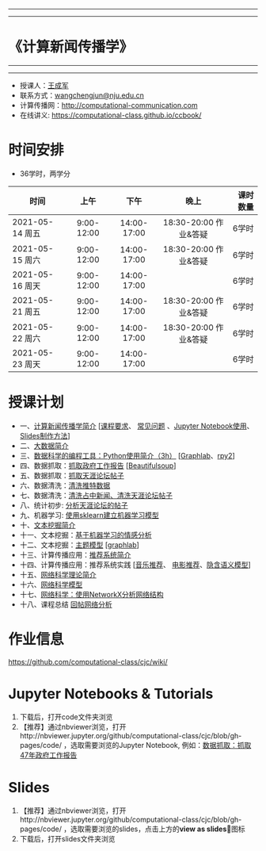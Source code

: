 ***
***
# 《计算新闻传播学》
***
***

- 授课人：[王成军](http://chengjun.github.io)
- 联系方式：wangchengjun@nju.edu.cn
- 计算传播网：http://computational-communication.com
- 在线讲义: https://computational-class.github.io/ccbook/


# 时间安排

- 36学时，两学分


| 时间          |  上午         |    下午       |  晚上       | 课时数量   |
| -------------|:-------------:|:-------------:|:-------------:|-----:|
| 2021-05-14 周五 | 9:00-12:00 | 14:00-17:00 |18:30-20:00 作业&答疑 | 6学时|
| 2021-05-15 周六 | 9:00-12:00 | 14:00-17:00 |18:30-20:00 作业&答疑 | 6学时|
| 2021-05-16 周天 | 9:00-12:00 | 14:00-17:00 | | 6学时|
| 2021-05-21 周五 | 9:00-12:00 | 14:00-17:00 |18:30-20:00 作业&答疑 | 6学时|
| 2021-05-22 周六 | 9:00-12:00 | 14:00-17:00 |18:30-20:00 作业&答疑 | 6学时|
| 2021-05-23 周天 | 9:00-12:00 | 14:00-17:00 || 6学时|

# 授课计划

- 一、[计算新闻传播学简介](https://nbviewer.jupyter.org/format/slides/github/computational-class/cjc/blob/gh-pages/code/01.intro2cjc.ipynb#) [[课程要求](https://nbviewer.jupyter.org/format/slides/github/computational-class/cjc/blob/gh-pages/code/0.about2cjc.ipynb#/)、 [常见问题](https://nbviewer.jupyter.org/format/slides/github/computational-class/cjc/blob/gh-pages/code/0.common_questions.ipynb#/) 、[Jupyter Notebook使用](https://nbviewer.jupyter.org/format/slides/github/computational-class/cjc/blob/gh-pages/code/01.jupyter_notebook.ipynb#/)、 [Slides制作方法](https://nbviewer.jupyter.org/format/slides/github/computational-class/cjc/blob/gh-pages/code/01.slides.ipynb#/)]
- 二、[大数据简介 ](https://nbviewer.jupyter.org/format/slides/github/computational-class/cjc/blob/gh-pages/code/02.bigdata.ipynb#/)
- 三、[数据科学的编程工具：Python使用简介（3h）](https://nbviewer.jupyter.org/format/slides/github/computational-class/cjc/blob/gh-pages/code/03.python_intro.ipynb#/) [[Graphlab](https://nbviewer.jupyter.org/format/slides/github/computational-class/cjc/blob/gh-pages/code/03.graphlab.ipynb#/)、[rpy2](https://nbviewer.jupyter.org/format/slides/github/computational-class/cjc/blob/gh-pages/code/03.rpy2.ipynb#/)]
- 四、数据抓取：[抓取政府工作报告](https://nbviewer.jupyter.org/format/slides/github/computational-class/cjc/blob/gh-pages/code/04.PythonCrawlerGovernmentReport.ipynb#/) [[Beautifulsoup](https://nbviewer.jupyter.org/format/slides/github/computational-class/cjc/blob/gh-pages/code/04.PythonCrawler_beautifulsoup.ipynb#/)]
- 五、数据抓取：[抓取天涯论坛帖子](https://nbviewer.jupyter.org/format/slides/github/computational-class/cjc/blob/gh-pages/code/05.PythonCrawler_tianya_threads.ipynb#/)
- 六、数据清洗：[清洗推特数据](https://nbviewer.jupyter.org/format/slides/github/computational-class/cjc/blob/gh-pages/code/06.data_cleaning_Tweets.ipynb#/)
- 七、数据清洗：[清洗占中新闻、清洗天涯论坛帖子](https://nbviewer.jupyter.org/format/slides/github/computational-class/cjc/blob/gh-pages/code/07.data_cleaning_occupy_central_news.ipynb#/)
- 八、统计初步: [分析天涯论坛的帖子](https://nbviewer.jupyter.org/format/slides/github/computational-class/cjc/blob/gh-pages/code/08.analyzing_tianya_thread_network.ipynb#/)
- 九、机器学习: [使用sklearn建立机器学习模型](https://nbviewer.jupyter.org/format/slides/github/computational-class/cjc/blob/gh-pages/code/09.01-machine-learning-with-sklearn.html#/)
- 十、[文本挖掘简介](https://nbviewer.jupyter.org/format/slides/github/computational-class/cjc/blob/gh-pages/code/10.text_minning_gov_report.ipynb#/)
- 十一、文本挖掘：[基于机器学习的情感分析](https://nbviewer.jupyter.org/format/slides/github/computational-class/cjc/blob/gh-pages/code/11.sentiment_classifier.ipynb#/)
- 十二、文本挖掘：[主题模型](https://nbviewer.jupyter.org/format/slides/github/computational-class/cjc/blob/gh-pages/code/12.topic_models.ipynb#/) [[graphlab](https://nbviewer.jupyter.org/format/slides/github/computational-class/cjc/blob/gh-pages/code/12.topic-models-with-graphlab.ipynb#/)]
- 十三、计算传播应用：[推荐系统简介](https://nbviewer.jupyter.org/format/slides/github/computational-class/cjc/blob/gh-pages/code/13.recsys_intro.ipynb#/)
- 十四、计算传播应用：推荐系统实践 [[音乐推荐](https://nbviewer.jupyter.org/format/slides/github/computational-class/cjc/blob/gh-pages/code/14.millionsong.ipynb#/)、 [电影推荐](https://nbviewer.jupyter.org/format/slides/github/computational-class/cjc/blob/gh-pages/code/14.movielens_recommendation-systems.ipynb#/)、[隐含语义模型](https://nbviewer.jupyter.org/format/slides/github/computational-class/cjc/blob/gh-pages/code/14.matrix-factorization-demo.ipynb#/)]
- 十五、[网络科学理论简介](https://nbviewer.jupyter.org/format/slides/github/computational-class/cjc/blob/gh-pages/code/15.network_science_intro.ipynb#/)
- 十六、[网络科学模型](https://nbviewer.jupyter.org/format/slides/github/computational-class/cjc/blob/gh-pages/code/16.network_science_models.ipynb#/)
- 十七、[网络科学：使用NetworkX分析网络结构](https://nbviewer.jupyter.org/format/slides/github/computational-class/cjc/blob/gh-pages/code/17.networkx.ipynb#/)
- 十八、课程总结 [回帖网络分析](https://nbviewer.jupyter.org/format/slides/github/computational-class/cjc/blob/gh-pages/code/18.network_analysis_of_tianya_bbs.ipynb#/)

# 作业信息

https://github.com/computational-class/cjc/wiki/

# Jupyter Notebooks & Tutorials
1. 下载后，打开code文件夹浏览
2. 【推荐】通过nbviewer浏览，打开http://nbviewer.jupyter.org/github/computational-class/cjc/blob/gh-pages/code/ ，选取需要浏览的Jupyter Notebook, 例如：[数据抓取：抓取47年政府工作报告](http://nbviewer.jupyter.org/github/computational-class/cjc/blob/gh-pages/code/04.PythonCrawlerGovernmentReport.ipynb)

# Slides
1. 【推荐】通过nbviewer浏览，打开http://nbviewer.jupyter.org/github/computational-class/cjc/blob/gh-pages/code/ ，选取需要浏览的slides，点击上方的**view as slides**🎁图标
2. 下载后，打开slides文件夹浏览
